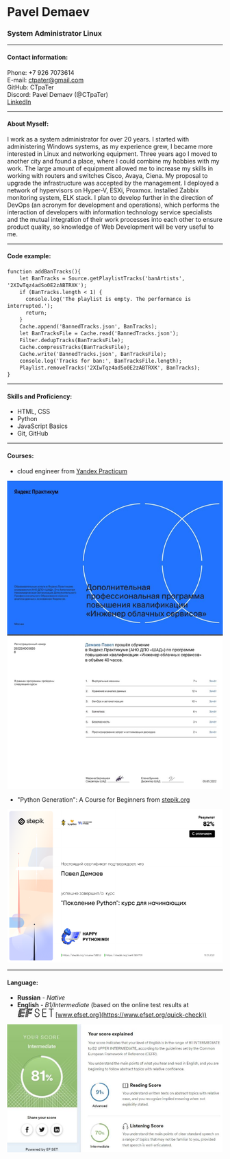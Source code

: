 # Pavel Demaev
### System Administrator Linux

---

#### Contact information:

Phone: +7 926 7073614<br>
E-mail: ctpater@gmail.com<br>
GitHub: CTpaTer<br>
Discord: Pavel Demaev (@CTpaTer)<br>
[LinkedIn](https://www.linkedin.com/in/pavel-viktorovich-ab8a5b218/)

---

#### About Myself:
I work as a system administrator for over 20 years. I started with administering Windows systems, as my experience grew, I became more interested in Linux and networking equipment. 
Three years ago I moved to another city and found a place, where I could combine my hobbies with my work. The large amount of equipment allowed me to increase my skills in working with routers and switches Cisco, Avaya, Ciena. My proposal to upgrade the infrastructure was accepted by the management. I deployed a network of hypervisors on Hyper-V, ESXi, Proxmox. Installed Zabbix monitoring system, ELK stack.
I plan to develop further in the direction of DevOps (an acronym for development and operations), which performs the interaction of developers with information technology service specialists and the mutual integration of their work processes into each other to ensure product quality, so knowledge of Web Development will be very useful to me.

---

#### Code example:
```
function addBanTracks(){
    let BanTracks = Source.getPlaylistTracks('banArtists', '2XIwTqz4adSo0E2zABTRXK'); 
    if (BanTracks.length < 1) {
      console.log('The playlist is empty. The performance is interrupted.');
      return;
    } 
    Cache.append('BannedTracks.json', BanTracks);
    let BanTracksFile = Cache.read('BannedTracks.json');
    Filter.dedupTracks(BanTracksFile);
    Cache.compressTracks(BanTracksFile);
    Cache.write('BannedTracks.json', BanTracksFile);
    console.log('Tracks for ban:', BanTracksFile.length);
    Playlist.removeTracks('2XIwTqz4adSo0E2zABTRXK', BanTracks);
}
```

---

#### Skills and Proficiency:
- HTML, CSS
- Python
- JavaScript Basics
- Git, GitHub

---

#### Courses:
- cloud engineer from [Yandex Practicum](https://practicum.yandex.ru/ycloud/)

![yandex.jpg](img/yandex.jpg)

- "Python Generation": A Course for Beginners from [stepik.org](https://stepik.org/cert/869759)

![stepic.png](img/stepik.png)

---

#### Language:
- **Russian** - *Native*
- **English** - *B1/Intermediate*
(based on the online test results at ![efset.jpg](img/efset.jpg) [www.efset.org](https://www.efset.org/quick-check))

![english.jpg](img/english.jpg)